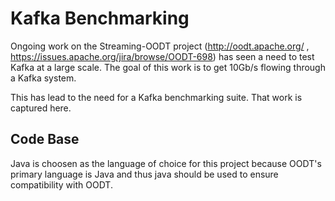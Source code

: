 Kafka Benchmarking
==================

Ongoing work on the Streaming-OODT project (http://oodt.apache.org/ , https://issues.apache.org/jira/browse/OODT-698) has seen a need to test Kafka at a large scale. The goal of this work is to get 10Gb/s flowing through a Kafka system.

This has lead to the need for a Kafka benchmarking suite. That work is captured here.


Code Base
---------

Java is choosen as the language of choice for this project because OODT's primary language is Java and thus java should be used to ensure compatibility with OODT.
